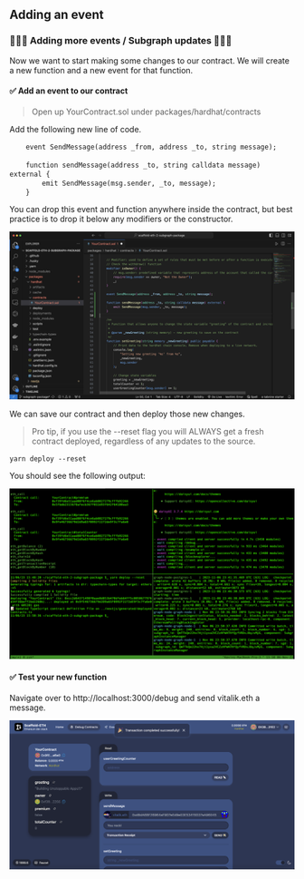 ## Adding an event

### 🧑🏼‍💻 Adding more events / Subgraph updates 👩🏽‍💻

Now we want to start making some changes to our contract. We will create a new function and a new event for that function.

#### ✅ Add an event to our contract

> Open up YourContract.sol under packages/hardhat/contracts

Add the following new line of code.

```
    event SendMessage(address _from, address _to, string message);

    function sendMessage(address _to, string calldata message) external {
        emit SendMessage(msg.sender, _to, message);
    }
```

You can drop this event and function anywhere inside the contract, but best practice is to drop it below any modifiers or the constructor.

![](/public/images/The_Graph-SE2-Subgraph-package/section-1/1_1_1.png)

We can save our contract and then deploy those new changes. 

> Pro tip, if you use the --reset flag you will ALWAYS get a fresh contract deployed, regardless of any updates to the source.

```
yarn deploy --reset
```

You should see the following output:

![](/public/images/The_Graph-SE2-Subgraph-package/section-1/1_1_2.png)

#### ✅ Test your new function

Navigate over to http://localhost:3000/debug and send vitalik.eth a message. 

![](/public/images/The_Graph-SE2-Subgraph-package/section-1/1_1_3.png)
